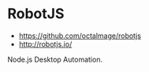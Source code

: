 # RobotJS

- <https://github.com/octalmage/robotjs>
- <http://robotjs.io/>

Node.js Desktop Automation. 
